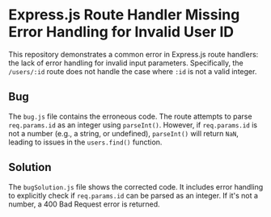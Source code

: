 # Express.js Route Handler Missing Error Handling for Invalid User ID

This repository demonstrates a common error in Express.js route handlers: the lack of error handling for invalid input parameters.  Specifically, the `/users/:id` route does not handle the case where `:id` is not a valid integer.

## Bug

The `bug.js` file contains the erroneous code.  The route attempts to parse `req.params.id` as an integer using `parseInt()`. However, if `req.params.id` is not a number (e.g., a string, or undefined), `parseInt()` will return `NaN`, leading to issues in the `users.find()` function.

## Solution

The `bugSolution.js` file shows the corrected code.  It includes error handling to explicitly check if `req.params.id` can be parsed as an integer. If it's not a number, a 400 Bad Request error is returned.